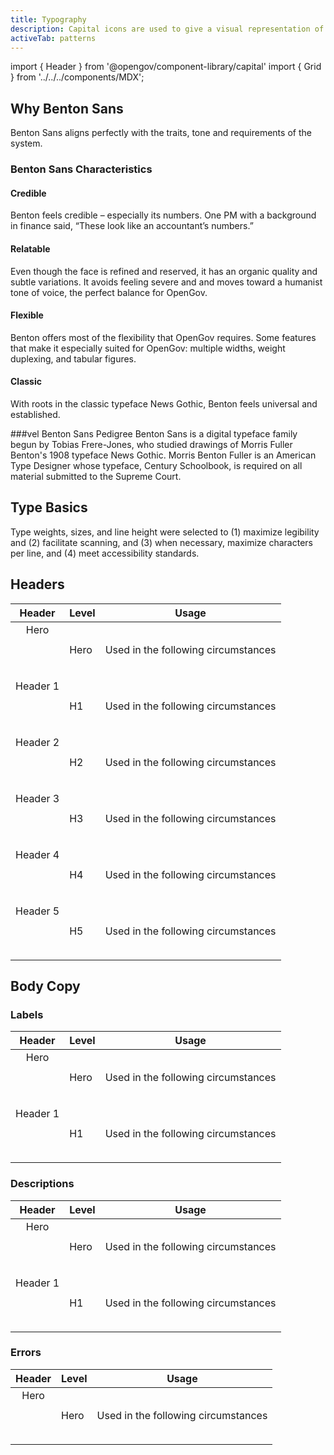 ```yaml
---
title: Typography
description: Capital icons are used to give a visual representation of something functional.
activeTab: patterns
---
```


import { Header } from '@opengov/component-library/capital'
import { Grid } from '../../../components/MDX';

## Why Benton Sans

Benton Sans aligns perfectly with the traits, tone and requirements of the system.

### Benton Sans Characteristics

<Grid columns="four">
  <div>
    <h4>Credible</h4>
    Benton feels credible – especially its numbers. One PM with a background in finance said, “These look like an accountant’s numbers.”
  </div>
  <div>
    <h4>Relatable</h4>
    Even though the face is refined and reserved, it has an organic quality and subtle variations. It avoids feeling severe and and moves toward a humanist tone of voice, the perfect balance for OpenGov.
  </div>
  <div>
    <h4>Flexible</h4>
    Benton offers most of the flexibility that OpenGov requires. Some features that make it especially suited for OpenGov: multiple widths, weight duplexing, and tabular figures.
  </div>
  <div>
    <h4>Classic</h4>
    With roots in the classic typeface News Gothic, Benton feels universal and established.
  </div>
</Grid>

###vel Benton Sans Pedigree
Benton Sans is a digital typeface family begun by Tobias Frere-Jones, who studied drawings of Morris Fuller Benton's 1908 typeface News Gothic.
Morris Benton Fuller is an American Type Designer whose typeface, Century Schoolbook, is required on all material submitted to the Supreme Court.

## Type Basics
Type weights, sizes, and line height were selected to (1) maximize legibility and (2) facilitate scanning, and (3) when necessary,
maximize characters per line, and (4) meet accessibility standards.

## Headers

| Header    |  Level  |  Usage  |
|---------|--------|---------|
| <Header variant="hero">Hero</Header> | Hero | Used in the following circumstances |
| <Header variant="h1">Header 1</Header> | H1 | Used in the following circumstances |
| <Header variant="h2">Header 2</Header> | H2 | Used in the following circumstances |
| <Header variant="h3">Header 3</Header> | H3 | Used in the following circumstances |
| <Header variant="h4">Header 4</Header> | H4 | Used in the following circumstances |
| <Header variant="h5">Header 5</Header> | H5 | Used in the following circumstances |


## Body Copy

### Labels

| Header    |  Level  |  Usage  |
|---------|--------|---------|
| <Header variant="hero">Hero</Header> | Hero | Used in the following circumstances |
| <Header variant="h1">Header 1</Header> | H1 | Used in the following circumstances |


### Descriptions

| Header    |  Level  |  Usage  |
|---------|--------|---------|
| <Header variant="hero">Hero</Header> | Hero | Used in the following circumstances |
| <Header variant="h1">Header 1</Header> | H1 | Used in the following circumstances |


### Errors

| Header    |  Level  |  Usage  |
|---------|--------|---------|
| <Header variant="hero">Hero</Header> | Hero | Used in the following circumstances |
